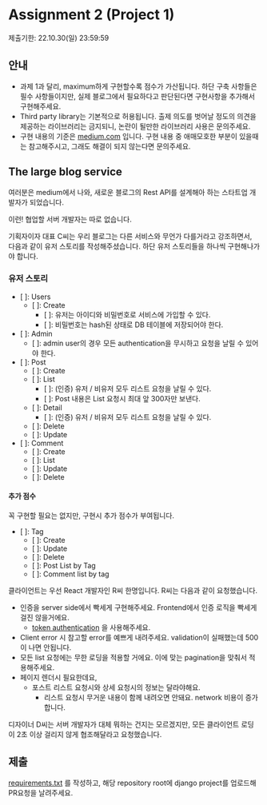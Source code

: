 # Assignment 2 (Project 1)

제출기한: 22.10.30(일) 23:59:59

## 안내
- 과제 1과 달리, maximum하게 구현할수록 점수가 가산됩니다. 하단 구축 사항들은 필수 사항들이지만, 실제 블로그에서 필요하다고 판단된다면 구현사항을 추가해서 구현해주세요.
- Third party library는 기본적으로 허용됩니다. 출제 의도를 벗어날 정도의 의견을 제공하는 라이브러리는 금지되니, 논란이 될만한 라이브러리 사용은 문의주세요.
- 구현 내용의 기준은 [medium.com](https://medium.com/) 입니다. 구현 내용 중 애매모호한 부분이 있을때는 참고해주시고, 그래도 해결이 되지 않는다면 문의주세요.


## The large blog service

여러분은 medium에서 나와, 새로운 블로그의 Rest API를 설계해아 하는 스타트업 개발자가 되었습니다. 

이런! 협업할 서버 개발자는 따로 없습니다.

기획자이자 대표 C씨는 우리 블로그는 다른 서비스와 무언가 다를거라고 강조하면서, 다음과 같이 유저 스토리를 작성해주셨습니다. 하단 유저 스토리들을 하나씩 구현해나가야 합니다. 
### 유저 스토리
- [ ]: Users
  - [ ]: Create  
    - [ ]: 유저는 아이디와 비밀번호로 서비스에 가입할 수 있다.
    - [ ]: 비밀번호는 hash된 상태로 DB 테이블에 저장되어야 한다.
- [ ]: Admin 
  - [ ]: admin user의 경우 모든 authentication을 무시하고 요청을 날릴 수 있어야 한다.
- [ ]: Post 
  - [ ]: Create 
  - [ ]: List 
    - [ ]: (인증) 유저 / 비유저 모두 리스트 요청을 날릴 수 있다.
    - [ ]: Post 내용은 List 요청시 최대 앞 300자만 보낸다.
  - [ ]: Detail 
    - [ ]: (인증) 유저 / 비유저 모두 리스트 요청을 날릴 수 있다.
  - [ ]: Delete 
  - [ ]: Update 
- [ ]: Comment 
  - [ ]: Create 
  - [ ]: List 
  - [ ]: Update 
  - [ ]: Delete 


#### 추가 점수
꼭 구현할 필요는 없지만, 구현시 추가 점수가 부여됩니다.
- [ ]: Tag 
  - [ ]: Create
  - [ ]: Update
  - [ ]: Delete
  - [ ]: Post List by Tag
  - [ ]: Comment list by tag


클라이언트는 우선 React 개발자인 R씨 한명입니다. R씨는 다음과 같이 요청했습니다.

- 인증을 server side에서 빡세게 구현해주세요. Frontend에서 인증 로직을 빡세게 걸진 않을거에요.
  - [token authentication](https://www.django-rest-framework.org/api-guide/authentication/#tokenauthentication) 을 사용해주세요.
- Client error 시 참고할 error를 예쁘게 내려주세요. validation이 실패했는데 500이 나면 안됩니다.
- 모든 list 요청에는 무한 로딩을 적용할 거에요. 이에 맞는 pagination을 맞춰서 적용해주세요.
- 페이지 렌더시 필요한데요,
  - 포스트 리스트 요청시와 상세 요청시의 정보는 달라야해요.
    - 리스트 요청시 무거운 내용이 함께 내려오면 안돼요. network 비용이 증가합니다.

디자이너 D씨는 서버 개발자가 대체 뭐하는 건지는 모르겠지만, 모든 클라이언트 로딩이 2초 이상 걸리지 않게 협조해달라고 요청했습니다.


## 제출
[requirements.txt](https://pip.pypa.io/en/stable/user_guide/#requirements-files) 를 작성하고, 해당 repository root에 django project를 업로드해 PR요청을 날려주세요.
